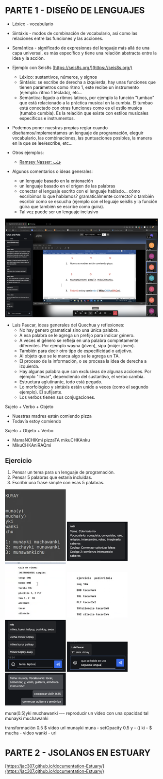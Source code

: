 # PARTE 1 - DISEÑO DE LENGUAJES

+ Léxico - vocabulario
+ Sintáxis - modos de combinación de vocabulario, así como las relaciones entre las funciones y las acciones.
+ Semántica - significado de expresiones del lenguaje más allá de una capa universal, es más específico y tiene una relación abstracta entre la idea y la acción.
+ Ejemplo con Seis8s [https://seis8s.org/](https://seis8s.org/)
  + Léxico: sustantivos, números, y signos
  + Sintásix: se escribe de derecha a izquierda, hay unas funciones que tienen parámetros como ritmo 1, este recibe un instrumento (ejemplo: ritmo 1 teclado), etc...
  + Semántica: ligado a ritmos latinos, por ejemplo la función "tumbao" que está relacionado a la práctica musical en la cumbia. El tumbao está conectado con otras funciones como es el estilo musica (tumabo cumbia). Es la relación que existe con estilos musicales específicos e instrumentos.
+ Podemos poner nuestras propias reglar cuando diseñamos/implementamos un lenguaje de programación, eleguir vocabulario, las combinaciones, las puntuaciones posibles, la manera en la que se lee/escribe, etc...
+ Otros ejemplos:
  + [Ramsey Nasser: قلب](https://nas.sr/%D9%82%D9%84%D8%A8/)

+ Algunos comentarios o ideas generales:
  + un lenguaje basado en la entonación
  + un lenguaje basado en el origen de las palabras
  + conectar el lenguaje escrito con el lenguaje hablado... cómo escribimos lo que hablamos? gramaticálmente correcto? o también escribir como se escucha (ejemplo con el leguaje seis8s y la función güira que también se escribe como guira).
  + Tal vez puede ser un lenguaje inclusivo

<img src="imgs/00_2022-07-01.png" width="800"/>

+ Luis Paucar, ideas generales del Quechua y reflexiones:
  + No hay genero gramatical sino una única palabra.
  + A esa palabra se le agrega un prefijo para indicar género.
  + A veces el género se refleja en una palabra completamente diferentes. Por ejemplo wayna (jóven), sipa (mújer jóven).
  + También para decir otro tipo de especificidad o adjetivo.
  + Al objeto que se le marca algo se le agrega un TA.
  + El proceso de la información, o se procesa la idea de derecha a izquierda.
  + Hay algunas palabra que son exclusivas de algunas acciones. Por ejemplo "llevar", dependiendo del sustantivo, el verbo cambia.
  + Estructura aglutinante, todo está pegado.
  + Lo morfológico y sintáxis están unido a veces (como el segundo ejemplo). El sufijante.
  + Los verbos tienen sus conjugaciones.

Sujeto + Verbo + Objeto  
+ Nuestras madres están comiendo pizza  
+ Todavía estoy comiendo  
  
Sujeto + Objeto + Verbo  
+ MamaNCHIKmi pizzaTA mikuCHKAnku  
+ MikuCHKAniRAQmi  
 
## Ejercicio
1. Pensar un tema para un lenguaje de programación.
2. Pensar 5 palabras que estaría incluidas.
3. Escribir una frase simple con esas 5 palabras.

<img src="imgs/01_2022-07-01.png" width="200"/> <img src="imgs/02_2022-07-01.png" width="200"/>
<img src="imgs/03_2022-07-01.png" width="200"/> <img src="imgs/04_2022-07-01.png" width="200"/>
<img src="imgs/05_2022-07-01.png" width="200"/> <img src="imgs/06_2022-07-01.png" width="200"/>
<img src="imgs/07_2022-07-01.png" width="200"/>


muna(0.5)yki muchawanki --- reproducir un video con una opacidad tal
munayki muchawanki

transformación 0.5 $ video url
munayki
muna - setOpacity 0.5
y - ()
ki - $
mucha - video
wanki - url



# PARTE 2 - JSOLANGS EN ESTUARY



[https://jac307.github.io/documentation-Estuary/](https://jac307.github.io/documentation-Estuary/)

